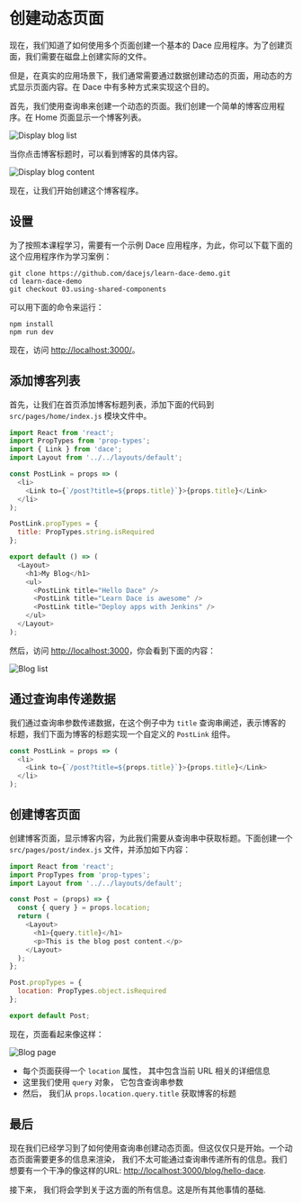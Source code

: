 # 创建动态页面

现在，我们知道了如何使用多个页面创建一个基本的 Dace 应用程序。为了创建页面，我们需要在磁盘上创建实际的文件。

但是，在真实的应用场景下，我们通常需要通过数据创建动态的页面，用动态的方式显示页面内容。在 Dace 中有多种方式来实现这个目的。

首先，我们使用查询串来创建一个动态的页面。我们创建一个简单的博客应用程序。在 Home 页面显示一个博客列表。

![Display blog list](https://cloud.githubusercontent.com/assets/50838/24542722/600b9ce8-161a-11e7-9f1d-7ed08ff394fd.png)

当你点击博客标题时，可以看到博客的具体内容。

![Display blog content](https://cloud.githubusercontent.com/assets/50838/24542721/5fdd9c26-161a-11e7-9b10-296d4cb6912d.png)

现在，让我们开始创建这个博客程序。

## 设置

为了按照本课程学习，需要有一个示例 Dace 应用程序，为此，你可以下载下面的这个应用程序作为学习案例：

```shell
git clone https://github.com/dacejs/learn-dace-demo.git
cd learn-dace-demo
git checkout 03.using-shared-components
```

可以用下面的命令来运行：

```shell
npm install
npm run dev
```

现在，访问 [http://localhost:3000/](http://localhost:3000/)。

## 添加博客列表

首先，让我们在首页添加博客标题列表，添加下面的代码到 `src/pages/home/index.js` 模块文件中。

```js
import React from 'react';
import PropTypes from 'prop-types';
import { Link } from 'dace';
import Layout from '../../layouts/default';

const PostLink = props => (
  <li>
    <Link to={`/post?title=${props.title}`}>{props.title}</Link>
  </li>
);

PostLink.propTypes = {
  title: PropTypes.string.isRequired
};

export default () => (
  <Layout>
    <h1>My Blog</h1>
    <ul>
      <PostLink title="Hello Dace" />
      <PostLink title="Learn Dace is awesome" />
      <PostLink title="Deploy apps with Jenkins" />
    </ul>
  </Layout>
);
```

然后，访问 [http://localhost:3000](http://localhost:3000)，你会看到下面的内容：

![Blog list](https://cloud.githubusercontent.com/assets/50838/24542722/600b9ce8-161a-11e7-9f1d-7ed08ff394fd.png)

## 通过查询串传递数据

我们通过查询串参数传递数据，在这个例子中为 `title` 查询串阐述，表示博客的标题，我们下面为博客的标题实现一个自定义的 `PostLink` 组件。

```js
const PostLink = props => (
  <li>
    <Link to={`/post?title=${props.title}`}>{props.title}</Link>
  </li>
);
```

## 创建博客页面

创建博客页面，显示博客内容，为此我们需要从查询串中获取标题。下面创建一个 `src/pages/post/index.js` 文件，并添加如下内容：

```js
import React from 'react';
import PropTypes from 'prop-types';
import Layout from '../../layouts/default';

const Post = (props) => {
  const { query } = props.location;
  return (
    <Layout>
      <h1>{query.title}</h1>
      <p>This is the blog post content.</p>
    </Layout>
  );
};

Post.propTypes = {
  location: PropTypes.object.isRequired
};

export default Post;
```

现在，页面看起来像这样：

![Blog page](https://cloud.githubusercontent.com/assets/50838/24542721/5fdd9c26-161a-11e7-9b10-296d4cb6912d.png)

- 每个页面获得一个 `location` 属性， 其中包含当前 URL 相关的详细信息
- 这里我们使用 `query` 对象， 它包含查询串参数
- 然后， 我们从 `props.location.query.title` 获取博客的标题

## 最后

现在我们已经学习到了如何使用查询串创建动态页面。但这仅仅只是开始。一个动态页面需要更多的信息来渲染， 我们不太可能通过查询串传递所有的信息。我们想要有一个干净的像这样的URL: [http://localhost:3000/blog/hello-dace](http://localhost:3000/blog/hello-dace).

接下来， 我们将会学到关于这方面的所有信息。这是所有其他事情的基础.
